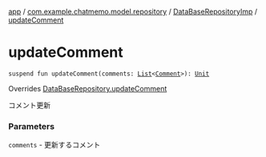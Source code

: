 [app](../../index.md) / [com.example.chatmemo.model.repository](../index.md) / [DataBaseRepositoryImp](index.md) / [updateComment](./update-comment.md)

# updateComment

`suspend fun updateComment(comments: `[`List`](https://kotlinlang.org/api/latest/jvm/stdlib/kotlin.collections/-list/index.html)`<`[`Comment`](../../com.example.chatmemo.model.entity/-comment/index.md)`>): `[`Unit`](https://kotlinlang.org/api/latest/jvm/stdlib/kotlin/-unit/index.html)

Overrides [DataBaseRepository.updateComment](../-data-base-repository/update-comment.md)

コメント更新

### Parameters

`comments` - 更新するコメント